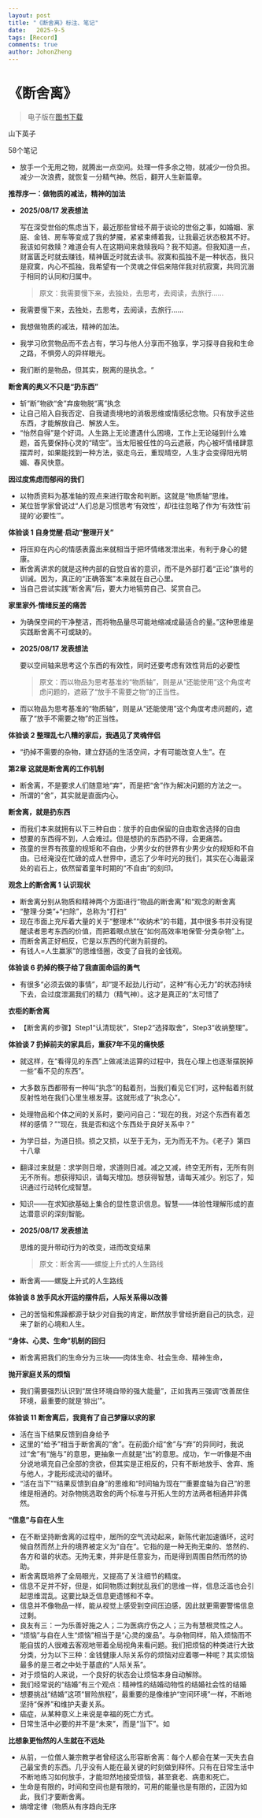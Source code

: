 ```yaml
---
layout: post
title: "《断舍离》标注、笔记"
date:   2025-9-5
tags: [Record]
comments: true
author: JohonZheng
---
```

# 《断舍离》

> 电子版在[图书下载](https://github.com/Johonzheng/johonzheng.github.io/tree/ec0b9e1f1a29eab2caee99cd474312df26625b6c/resource)

山下英子

58个笔记


- 放手一个无用之物，就腾出一点空间。处理一件多余之物，就减少一份负担。减少一次浪费，就恢复一分精气神。然后，翻开人生新篇章。

**推荐序一：做物质的减法，精神的加法**

- **2025/08/17 发表想法**
    
    写在深受世俗的焦虑当下，最近那些曾经不屑于谈论的世俗之事，如婚姻、家庭、金钱、房车等变成了我的梦魇，紧紧束缚着我，让我最近状态极其不好。我该如何救赎？难道会有人在这期间来救赎我吗？我不知道。但我知道一点，财富匮乏时就去赚钱，精神匮乏时就去读书。寂寞和孤独不是一种状态，我只是寂寞，内心不孤独，我希望有一个灵魂之伴侣来陪伴我对抗寂寞，共同沉溺于相同的认同和归属中。
    
    > 原文：我需要慢下来，去独处，去思考，去阅读，去旅行……
    > 
- 我需要慢下来，去独处，去思考，去阅读，去旅行……
- 我想做物质的减法，精神的加法。
- 我学习欣赏物品而不去占有，学习与他人分享而不独享，学习探寻自我和生命之路，不惧旁人的异样眼光。
- 我们断的是物品，但其实，脱离的是执念。“

**断舍离的奥义不只是“扔东西”**

- 斩“断”物欲“舍”弃废物脱“离”执念
- 让自己陷入自我否定、自我谴责境地的消极思维或情感纪念物。只有放手这些东西，才能解放自己、解放人生。
- “怡然自得”是个好词。人生路上无论遭遇什么困境，工作上无论碰到什么难题，首先要保持心灵的“晴空”。当太阳被任性的乌云遮蔽，内心被坏情绪肆意摆弄时，如果能找到一种方法，驱走乌云，重现晴空，人生才会变得阳光明媚、春风快意。

**因过度焦虑而郁闷的我们**

- 以物质资料为基准轴的观点来进行取舍和判断。这就是“物质轴”思维。
- 某位哲学家曾说过“人们总是习惯思考‘有效性’，却往往忽略了作为‘有效性’前提的‘必要性’”。

**体验谈 1 自身觉醒·启动“整理开关”**

- 将压抑在内心的情感表露出来就相当于把坏情绪发泄出来，有利于身心的健康。
- 断舍离讲求的就是这种内部的自觉自省的意识，而不是外部打着“正论”旗号的训诫。因为，真正的“正确答案”本来就在自己心里。
- 当自己尝试实践“断舍离”后，要大力地犒劳自己、奖赏自己。

**家里家外·情绪反差的痛苦**

- 为确保空间的干净整洁，而将物品量尽可能地缩减成最适合的量。”这种思维是实践断舍离不可或缺的。
- **2025/08/17 发表想法**
    
    要以空间轴来思考这个东西的有效性，同时还要考虑有效性背后的必要性
    
    > 原文：而以物品为思考基准的“物质轴”，则是从“还能使用”这个角度考虑问题的，遮蔽了“放手不需要之物”的正当性。
    > 
- 而以物品为思考基准的“物质轴”，则是从“还能使用”这个角度考虑问题的，遮蔽了“放手不需要之物”的正当性。

**体验谈 2 整理乱七八糟的家后，我遇见了灵魂伴侣**

- “扔掉不需要的杂物，建立舒适的生活空间，才有可能改变人生”。在

**第2章 这就是断舍离的工作机制**

- 断舍离，不是要求人们随意地“弃”，而是把“舍”作为解决问题的方法之一。
- 所谓的“舍”，其实就是直面内心。

**断舍离，就是扔东西**

- 而我们本来就拥有以下三种自由：放手的自由保留的自由取舍选择的自由
- 想要的东西得不到，人会难过。但是想扔的东西扔不得，会更痛苦。
- 孩童的世界有孩童的规矩和不自由，少男少女的世界有少男少女的规矩和不自由。已经淹没在忙碌的成人世界中，遗忘了少年时光的我们，其实在心海最深处的岩石上，依然留着童年时期的“不自由”的刻印。

**观念上的断舍离 1 认识现状**

- 断舍离分别从物质和精神两个方面进行“物品的断舍离”和“观念的断舍离
- “整理·分类”+“扫除”，总称为“打扫”
- 现在市面上充斥着大量的关于“整理术”“收纳术”的书籍，其中很多书并没有提醒读者思考东西的价值，而把着眼点放在“如何高效率地保管·分类杂物”上。
- 而断舍离正好相反，它是以东西的代谢为前提的。
- 有钱人=人生赢家”的思维怪圈，改变了自我的金钱观。

**体验谈 6 扔掉的筷子给了我直面命运的勇气**

- 有很多“必须去做的事情”，却“提不起劲儿行动”，这种“有心无力”的状态持续下去，会过度泄漏我们的精力（精气神）。这才是真正的“太可惜了

**衣柜的断舍离**

- 【断舍离的步骤】Step1“认清现状”，Step2“选择取舍”，Step3“收纳整理”。

**体验谈 7 扔掉前夫的家具后，重获7年不见的痛快感**

- 就这样，在“看得见的东西”上做减法运算的过程中，我在心理上也逐渐摆脱掉一些“看不见的东西”。
- 大多数东西都带有一种叫“执念”的黏着剂，当我们看见它们时，这种黏着剂就反射性地在我们心里生根发芽。这就形成了“执念心”。
- 处理物品和个体之间的关系时，要问问自己：“现在的我，对这个东西有着怎样的感情？”“现在，我是否和这个东西处于良好关系中？”
- 为学日益，为道日损。损之又损，以至于无为，无为而无不为。《老子》第四十八章
- 翻译过来就是：求学则日增，求道则日减。减之又减，终空无所有，无所有则无不所有。想获得知识，请每天增加。想获得智慧，请每天减少。别忘了，知识通过行动转化成智慧。
- 知识——在求知欲基础上集合的显性意识信息。智慧——体验性理解形成的直达潜意识的深刻智能。
- **2025/08/17 发表想法**
    
    思维的提升带动行为的改变，进而改变结果
    
    > 原文：断舍离——螺旋上升式的人生路线
    > 
- 断舍离——螺旋上升式的人生路线

**体验谈 8 放手风水开运的摆件后，人际关系得以改善**

- 己的苦恼和焦躁都源于缺少对自我的肯定，断然放手曾经折磨自己的执念，迎来了新的心境和人生。

**“身体、心灵、生命”机制的回归**

- 断舍离把我们的生命分为三块——肉体生命、社会生命、精神生命，

**抛开家庭关系的烦恼**

- 我们需要强烈认识到“居住环境自带的强大能量”，正如我再三强调“改善居住环境，最重要的就是‘排出’”。

**体验谈 11 断舍离后，我竟有了自己梦寐以求的家**

- 活在当下结果反馈到自身给予
- 这里的“给予”相当于断舍离的“舍”。在前面介绍“舍”与“弃”的异同时，我说过“舍”有“施与”的意思，更抽象一点就是“出”的意思。成功，乍一听像是不由分说地填充自己全部的贪欲，但其实是正相反的，只有不断地放手、舍弃、施与他人，才能形成流动的循环。
- “活在当下”“结果反馈到自身”的思维和“时间轴为现在”“重要度轴为自己”的思维是相通的。对杂物挑选取舍的两个标准与开拓人生的方法两者相通并非偶然。

**“信息”与自在人生**

- 在不断坚持断舍离的过程中，居所的空气流动起来，新陈代谢加速循环，这时候自然而然上升的境界被定义为“自在”。它指的是一种无拘无束的、悠然的、各方和谐的状态。无拘无束，并非是任意妄为，而是得到周围自然而然的协助。
- 断舍离既培养了全局眼光，又提高了关注细节的精度。
- 信息不足并不好，但是，如同物质过剩扰乱我们的思维一样，信息泛滥也会引起思维混乱。这要比缺乏信息更遗憾和不幸。
- 信息并不像物品一样，能从视觉上感受到空间压迫感，因此就更需要警惕信息过剩。
- 良友有三：一为乐善好施之人；二为医病疗伤之人；三为有慧根灵性之人。
- “烦恼”与自在人生“烦恼”相当于是“心灵的废品”。与杂物同样，陷入烦恼而不能自拔的人很难去客观地带着全局视角来看问题。我们把烦恼的种类进行大致分类，分为以下三种：金钱健康人际关系你的烦恼对应着哪一种呢？其实烦恼最多的是三者之中处于基底的“人际关系”。
- 对于烦恼的人来说，一个良好的状态会让烦恼本身自动解除。
- 我们经常说的“结婚”有三个观点：精神性的结婚动物性的结婚社会性的结婚
- 想要挑战“结婚”这项“冒险旅程”，最重要的是像维护“空间环境”一样，不断地坚持“保养”和维护夫妻关系。
- 癌症，从某种意义上来说是幸福的死亡方式。
- 日常生活中必要的并不是“未来”，而是“当下”。如

**比想象更怡然的人生就在不远处**

- 从前，一位僧人兼宗教学者曾经这么形容断舍离：每个人都会在某一天失去自己最宝贵的东西。几乎没有人能在最关键的时刻做到释怀。只有在日常生活中不断地练习如何放手，才能坦然地接受烦恼，甚至衰老、病患和死亡。
- 生命是有限的，时间和空间也是有限的，可用的能量也是有限的，正因为如此，我们才要断舍离。
- 熵增定律（物质从有序趋向无序